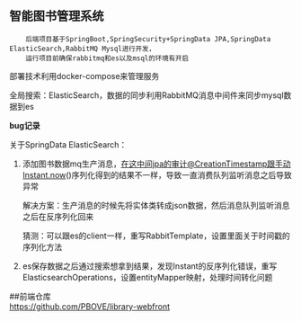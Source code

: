 ## 智能图书管理系统

~~~
    后端项目基于SpringBoot,SpringSecurity+SpringData JPA,SpringData ElasticSearch,RabbitMQ Mysql进行开发，
    运行项目前确保rabbitmq和es以及msql的环境有开启
~~~

部署技术利用docker-compose来管理服务


全局搜索：ElasticSearch，数据的同步利用RabbitMQ消息中间件来同步mysql数据到es

**bug记录**

关于SpringData ElasticSearch： 
 
1. 添加图书数据mq生产消息，在这中间jpa的审计@CreationTimestamp跟手动Instant.now()序列化得到的结果不一样，导致一直消费队列监听消息之后导致异常
   
   解决方案：生产消息的时候先将实体类转成json数据，然后消息队列监听消息之后在反序列化回来
   
   猜测：可以跟es的client一样，重写RabbitTemplate，设置里面关于时间戳的序列化方法
   
 2. es保存数据之后通过搜索想拿到结果，发现Instant的反序列化错误，重写ElasticsearchOperations，设置entityMapper映射，处理时间转化问题
 


##前端仓库   
 https://github.com/PBOVE/library-webfront
